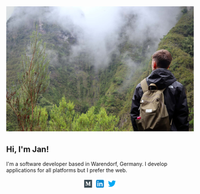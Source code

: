 # [![jan-sommer.dev](https://raw.githubusercontent.com/j-sommer/j-sommer/main/img/banner.jpg)](https://jan-sommer.dev)

## Hi, I'm Jan!
I'm a software developer based in Warendorf, Germany. I develop applications for all platforms but I prefer the web.

<p align="center">
  <a href="https://medium.com/@jansommer993"><img height="28" src="https://raw.githubusercontent.com/j-sommer/j-sommer/main/img/icons/medium.svg"></a>
  <a href="https://www.linkedin.com/in/jan-sommer/"><img height="28" src="https://raw.githubusercontent.com/j-sommer/j-sommer/main/img/icons/linkedin.svg"></a>
  <a href="https://twitter.com/_jsommer"><img height="28" src="https://raw.githubusercontent.com/j-sommer/j-sommer/main/img/icons/twitter.svg"></a>
</p>
